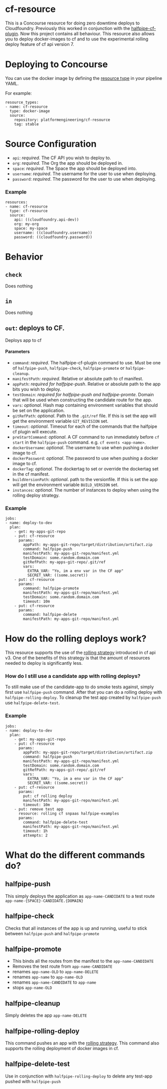 # cf-resource
This is a Concourse resource for doing zero downtime deploys to Cloudfoundry. 
Previously this worked in conjunction with the [halfpipe-cf-plugin](https://github.com/springernature/halfpipe-cf-plugin).
Now this project contains all behaviour. This resource also allows you to deploy docker-images to cf and to use the experimental rolling deploy feature of cf api version 7.


# Deploying to Concourse

You can use the docker image by defining the [resource type](https://concourse-ci.org/resource-types.html) in your pipeline YAML.

For example:

```
resource_types:
- name: cf-resource
  type: docker-image
  source:
    repository: platformengineering/cf-resource
    tag: stable
```

# Source Configuration

* `api`: _required_. The CF API you wish to deploy to.
* `org`: _required_. The Org the app should be deployed in.
* `space`: _required_. The Space the app should be deployed into.
* `username`: _required_. The username for the user to use when deploying.
* `password`: _required_. The password for the user to use when deploying.

### Example
```
resources:
- name: cf-resource
  type: cf-resource
  source:
    api: ((cloudfoundry.api-dev))
    org: my-org
    space: my-space
    username: ((cloudfoundry.username))
    password: ((cloudfoundry.password))
```

# Behavior

## `check`
Does nothing

## `in`
Does nothing

## `out`: deploys to CF.

Deploys app to cf

#### Parameters

* `command`: _required_. The halfpipe-cf-plugin command to use. Must be one of `halfpipe-push`, `halfpipe-check`, `halfpipe-promote` or `halfpipe-cleanup`.
* `manifestPath`: _required_. Relative or absolute path to cf manifest.
* `appPath`: _required for halfpipe-push_. Relative or absolute path to the app bits you wish to deploy.
* `testDomain`: _required for halfpipe-push and halfpipe-promte_. Domain that will be used when constructing the candidate route for the app.
* `vars`: _optional_. Hash map containing environment variables that should be set on the application.
* `gitRefPath`: _optional_. Path to the `.git/ref` file. If this is set the app will get the environment variable `GIT_REVISION` set.
* `timeout`: _optional_. Timeout for each of the commands that the halfpipe cf plugin will execute.
* `preStartCommand`: _optional_. A CF command to run immediately before `cf start` in the `halfpipe-push` command. e.g. `cf events <app-name>`.
* `dockerUsername`: _optional_. The username to use when pushing a docker image to cf.
* `dockerPassword`: _optional_. The password to use when pushing a docker image to cf.
* `dockerTag`: _optional_. The dockertag to set or override the dockertag set in the cf manifest.
* `buildVersionPath`: _optional_. path to the versionfile. If this is set the app will get the environment variable `BUILD_VERSION` set.
* `instances`: _optional_. The number of instances to deploy when using the rolling deploy strategy.

 
### Example
```
jobs:
- name: deploy-to-dev
  plan:
    - get: my-apps-git-repo
    - put: cf-resource
      params:
        appPath: my-apps-git-repo/target/distribution/artifact.zip
        command: halfpipe-push
        manifestPath: my-apps-git-repo/manifest.yml
        testDomain: some.random.domain.com
        gitRefPath: my-apps-git-repo/.git/ref
        vars:
          EXTRA_VAR: "Yo, im a env var in the CF app"
          SECRET_VAR: ((some.secret))
    - put: cf-resource
      params:
        command: halfpipe-promote
        manifestPath: my-apps-git-repo/manifest.yml
        testDomain: some.random.domain.com
        timeout: 10m
    - put: cf-resource
      params:
        command: halfpipe-delete
        manifestPath: my-apps-git-repo/manifest.yml
```

# How do the rolling deploys work?

This resource supports the use of the [rolling strategy](https://docs.cloudfoundry.org/devguide/deploy-apps/rolling-deploy.html) introduced in cf api v3.
One of the benefits of this strategy is that the amount of resources needed to deploy is significantly less.

### How do I still use a candidate app with rolling deploys?
To still make use of the candidate-app to do smoke tests against, simply first use `halfpipe-push` command.
After that you can do a rolling deploy with `halfpipe-rolling-deploy`. 
To cleanup the test app created by `halfpipe-push` use `halfpipe-delete-test`.

### Example
```
jobs:
- name: deploy-to-dev
  plan:
    - get: my-apps-git-repo
    - put: cf-resource
      params:
        appPath: my-apps-git-repo/target/distribution/artifact.zip
        command: halfpipe-push
        manifestPath: my-apps-git-repo/manifest.yml
        testDomain: some.random.domain.com
        gitRefPath: my-apps-git-repo/.git/ref
        vars:
          EXTRA_VAR: "Yo, im a env var in the CF app"
          SECRET_VAR: ((some.secret))
    - put: cf-resource
      params:
        put: cf rolling deploy
        manifestPath: my-apps-git-repo/manifest.yml
        timeout: 10m
    - put: remove test app
      resource: rolling cf snpaas halfpipe-examples
      params:
        command: halfpipe-delete-test
        manifestPath: my-apps-git-repo/manifest.yml
        timeout: 1h
        attempts: 2
```

# What do the different commands do?

## halfpipe-push

This simply deploys the application as `app-name-CANDIDATE` to a test route `app-name-{SPACE}-CANDIDATE.{DOMAIN}`

## halfpipe-check

Checks that all instances of the app is up and running, useful to stick between `halfpipe-push` and `halfpipe-promote`

## halfpipe-promote

* This binds all the routes from the manifest to the `app-name-CANDIDATE`
* Removes the test route from `app-name-CANDIDATE`
* renames `app-name-OLD` to `app-name-DELETE`
* renames `app-name` to `app-name-OLD` 
* renames `app-name-CANDIDATE` to `app-name`
* stops `app-name-OLD`

## halfpipe-cleanup

Simply deletes the app `app-name-DELETE`

## halfpipe-rolling-deploy

This command pushes an app with the [rolling strategy](https://docs.cloudfoundry.org/devguide/deploy-apps/rolling-deploy.html).
This command also supports the rolling deployment of docker images in cf.

## halfpipe-delete-test

Use in conjunction with `halfpipe-rolling-deploy` to delete any test-app pushed with `halfpipe-push`



